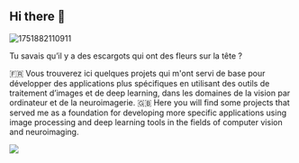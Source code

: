 ## Hi there 👋

![1751882110911](https://github.com/user-attachments/assets/342518b4-5013-4c3c-8af3-42f8ade46f16)

Tu savais qu’il y a des escargots qui ont des fleurs sur la tête ?

🇫🇷 Vous trouverez ici quelques projets qui m'ont servi de base pour développer des applications plus spécifiques en utilisant des outils de traitement d’images et de deep learning, dans les domaines de la vision par ordinateur et de la neuroimagerie.
🇬🇧 Here you will find some projects that served me as a foundation for developing more specific applications using image processing and deep learning tools in the fields of computer vision and neuroimaging.

<!--
**alfonsoer/alfonsoer** is a ✨ _special_ ✨ repository because its `README.md` (this file) appears on your GitHub profile.

Here are some ideas to get you started:

- 🔭 I’m currently working on ...
- 🌱 I’m currently learning ...
- 👯 I’m looking to collaborate on ...
- 🤔 I’m looking for help with ...
- 💬 Ask me about ...
- 📫 How to reach me: ...
- 😄 Pronouns: ...
- ⚡ Fun fact: ...
-->
![](https://hit.yhype.me/github/profile?account_id=32367293)
